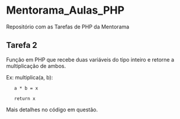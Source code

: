 # Mentorama_Aulas_PHP
Repositório com as Tarefas de PHP da Mentorama

## Tarefa 2

   Função em PHP que recebe duas variáveis do tipo inteiro e retorne a multiplicação de ambos.
   
   Ex: multiplica(a, b):
   
       a * b = x
       
       return x
   
   Mais detalhes no código em questão.
